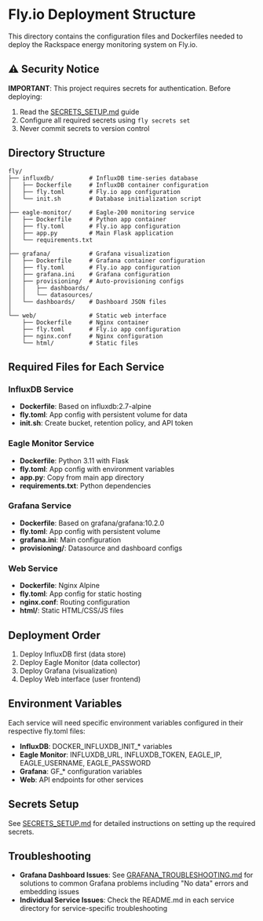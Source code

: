 # Fly.io Deployment Structure

This directory contains the configuration files and Dockerfiles needed to deploy the Rackspace energy monitoring system on Fly.io.

## ⚠️ Security Notice

**IMPORTANT**: This project requires secrets for authentication. Before deploying:
1. Read the [SECRETS_SETUP.md](SECRETS_SETUP.md) guide
2. Configure all required secrets using `fly secrets set`
3. Never commit secrets to version control

## Directory Structure

```
fly/
├── influxdb/          # InfluxDB time-series database
│   ├── Dockerfile     # InfluxDB container configuration
│   ├── fly.toml       # Fly.io app configuration
│   └── init.sh        # Database initialization script
│
├── eagle-monitor/     # Eagle-200 monitoring service
│   ├── Dockerfile     # Python app container
│   ├── fly.toml       # Fly.io app configuration
│   ├── app.py         # Main Flask application
│   └── requirements.txt
│
├── grafana/           # Grafana visualization
│   ├── Dockerfile     # Grafana container configuration
│   ├── fly.toml       # Fly.io app configuration
│   ├── grafana.ini    # Grafana configuration
│   ├── provisioning/  # Auto-provisioning configs
│   │   ├── dashboards/
│   │   └── datasources/
│   └── dashboards/    # Dashboard JSON files
│
└── web/               # Static web interface
    ├── Dockerfile     # Nginx container
    ├── fly.toml       # Fly.io app configuration
    ├── nginx.conf     # Nginx configuration
    └── html/          # Static files
```

## Required Files for Each Service

### InfluxDB Service
- **Dockerfile**: Based on influxdb:2.7-alpine
- **fly.toml**: App config with persistent volume for data
- **init.sh**: Create bucket, retention policy, and API token

### Eagle Monitor Service
- **Dockerfile**: Python 3.11 with Flask
- **fly.toml**: App config with environment variables
- **app.py**: Copy from main app directory
- **requirements.txt**: Python dependencies

### Grafana Service
- **Dockerfile**: Based on grafana/grafana:10.2.0
- **fly.toml**: App config with persistent volume
- **grafana.ini**: Main configuration
- **provisioning/**: Datasource and dashboard configs

### Web Service
- **Dockerfile**: Nginx Alpine
- **fly.toml**: App config for static hosting
- **nginx.conf**: Routing configuration
- **html/**: Static HTML/CSS/JS files

## Deployment Order

1. Deploy InfluxDB first (data store)
2. Deploy Eagle Monitor (data collector)
3. Deploy Grafana (visualization)
4. Deploy Web interface (user frontend)

## Environment Variables

Each service will need specific environment variables configured in their respective fly.toml files:

- **InfluxDB**: DOCKER_INFLUXDB_INIT_* variables
- **Eagle Monitor**: INFLUXDB_URL, INFLUXDB_TOKEN, EAGLE_IP, EAGLE_USERNAME, EAGLE_PASSWORD
- **Grafana**: GF_* configuration variables
- **Web**: API endpoints for other services

## Secrets Setup

See [SECRETS_SETUP.md](SECRETS_SETUP.md) for detailed instructions on setting up the required secrets.

## Troubleshooting

- **Grafana Dashboard Issues**: See [GRAFANA_TROUBLESHOOTING.md](GRAFANA_TROUBLESHOOTING.md) for solutions to common Grafana problems including "No data" errors and embedding issues
- **Individual Service Issues**: Check the README.md in each service directory for service-specific troubleshooting